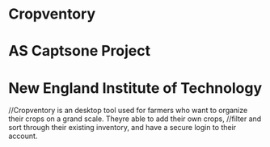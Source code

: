 # Cropventory

# AS Captsone Project
# New England Institute of Technology

//Cropventory is an desktop tool used for farmers who want to organize their crops on a grand scale. Theyre able to add their own crops,
//filter and sort through their existing inventory, and have a secure login to their account.

